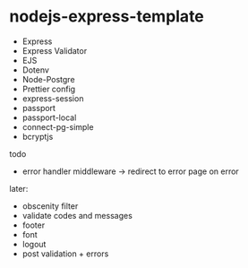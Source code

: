 # nodejs-express-template

-   Express
-   Express Validator
-   EJS
-   Dotenv
-   Node-Postgre
-   Prettier config
-   express-session
-   passport
-   passport-local
-   connect-pg-simple
-   bcryptjs

todo
- error handler middleware -> redirect to error page on error

later:
- obscenity filter
- validate codes and messages
- footer
- font
- logout
- post validation + errors
